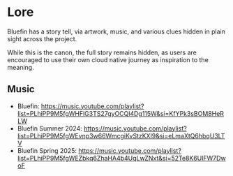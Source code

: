 # Lore

Bluefin has a story tell, via artwork, music, and various clues hidden in plain sight across the project. 

While this is the canon, the full story remains hidden, as users are encouraged to use their own cloud native journey as inspiration to the meaning.

## Music

- Bluefin: https://music.youtube.com/playlist?list=PLhiPP9M5fgWHFlG3TS27gyOCQl4Dg115W&si=KfYPk3sBOM8HeRLW
- Bluefin Summer 2024: https://music.youtube.com/playlist?list=PLhiPP9M5fgWEvnp3w66WmcgiKvStzKXl9&si=eLmaXtQ6hbqU3LTV
- Bluefin Spring 2025: https://music.youtube.com/playlist?list=PLhiPP9M5fgWEZbkq6ZhaHA4b4UqLwZNxt&si=52Te8K6UlFW7DwoF
